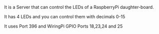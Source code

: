 It is a Server that can control the LEDs of a RaspberryPi daughter-board.

It has 4 LEDs and you can control them with decimals 0-15

It uses Port 396 and WiringPi GPIO Ports 18,23,24 and 25
